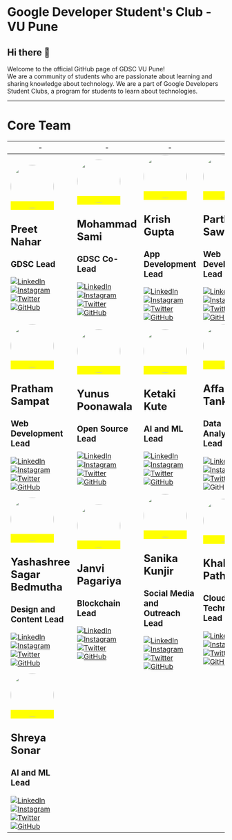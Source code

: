 # Google Developer Student's Club - VU Pune

## Hi there 👋

 Welcome to the official GitHub page of GDSC VU Pune!  
We are a community of students who are passionate about learning and sharing knowledge about technology. We are a part of Google Developers Student Clubs, a program for students to learn about technologies.

***
# Core Team 

| - | - | - | - |
| --- | --- | --- | --- |
| <mark> <img src="https://avatars.githubusercontent.com/u/102579777?v=4" width="100" height="100" class="img" style="border-radius: 100%"> </mark><h2>Preet Nahar</h2> <h3>  GDSC Lead</h3> [![LinkedIn](https://img.shields.io/badge/LinkedIn-0077B5?style=for-the-badge&logo=linkedin&logoColor=white)](https://www.linkedin.com/in/preet-nahar-5b2075218/)  [![Instagram](https://img.shields.io/badge/Instagram-ea3991?style=for-the-badge&logo=instagram&logoColor=white)](https://www.instagram.com)  [![Twitter](https://img.shields.io/badge/Twitter-3091f3?style=for-the-badge&logo=twitter&logoColor=white)](https://www.twitter.com)  [![GitHub](https://img.shields.io/badge/GitHub-181717?style=for-the-badge&logo=github&logoColor=white)](https://github.com/preetnahar10) | <mark> <img src="https://avatars.githubusercontent.com/u/53607086?v=4" width="100" height="100" class="img" style="border-radius: 100%"> </mark><h2>Mohammad Sami</h2>  <h3>  GDSC Co-Lead</h3> [![LinkedIn](https://img.shields.io/badge/LinkedIn-0077B5?style=for-the-badge&logo=linkedin&logoColor=white)](https://www.linkedin.com/in/mohammadsamishaikh/)  [![Instagram](https://img.shields.io/badge/Instagram-ea3991?style=for-the-badge&logo=instagram&logoColor=white)](https://www.instagram.com/1_from_ummah/)  [![Twitter](https://img.shields.io/badge/Twitter-3091f3?style=for-the-badge&logo=twitter&logoColor=white)](https://www.twitter.com/MSamiDev/)  [![GitHub](https://img.shields.io/badge/GitHub-181717?style=for-the-badge&logo=github&logoColor=white)](https://github.com/SamiShaikh6810) | <mark> <img src="https://avatars.githubusercontent.com/u/87133705?v=4" width="100" height="100" class="img" style="border-radius: 100%"> </mark><h2>Krish Gupta</h2>  <h3>  App Development Lead</h3> [![LinkedIn](https://img.shields.io/badge/LinkedIn-0077B5?style=for-the-badge&logo=linkedin&logoColor=white)](https://www.linkedin.com/)  [![Instagram](https://img.shields.io/badge/Instagram-ea3991?style=for-the-badge&logo=instagram&logoColor=white)](https://www.instagram.com/1_from_ummah/)  [![Twitter](https://img.shields.io/badge/Twitter-3091f3?style=for-the-badge&logo=twitter&logoColor=white)](https://www.twitter.com/MSamiDev/)  [![GitHub](https://img.shields.io/badge/GitHub-181717?style=for-the-badge&logo=github&logoColor=white)](https://github.com/preetnahar10) | <mark> <img src="https://avatars.githubusercontent.com/u/82802630?v=4" width="100" height="100" class="img" style="border-radius: 100%"> </mark><h2>Parth Sawant</h2>  <h3>  Web Development Lead</h3>  [![LinkedIn](https://img.shields.io/badge/LinkedIn-0077B5?style=for-the-badge&logo=linkedin&logoColor=white)](https://www.linkedin.com/)  [![Instagram](https://img.shields.io/badge/Instagram-ea3991?style=for-the-badge&logo=instagram&logoColor=white)](https://www.instagram.com/1_from_ummah/)  [![Twitter](https://img.shields.io/badge/Twitter-3091f3?style=for-the-badge&logo=twitter&logoColor=white)](https://www.twitter.com/MSamiDev/)  [![GitHub](https://img.shields.io/badge/GitHub-181717?style=for-the-badge&logo=github&logoColor=white)](https://github.com/preetnahar10) |
| <mark> <img src="https://avatars.githubusercontent.com/u/67209697?v=4" width="100" height="100" class="img" style="border-radius: 100%"> </mark><h2>Pratham Sampat</h2>  <h3>  Web Development Lead</h3>  [![LinkedIn](https://img.shields.io/badge/LinkedIn-0077B5?style=for-the-badge&logo=linkedin&logoColor=white)](https://www.linkedin.com/)  [![Instagram](https://img.shields.io/badge/Instagram-ea3991?style=for-the-badge&logo=instagram&logoColor=white)](https://www.instagram.com/1_from_ummah/)  [![Twitter](https://img.shields.io/badge/Twitter-3091f3?style=for-the-badge&logo=twitter&logoColor=white)](https://www.twitter.com/MSamiDev/)  [![GitHub](https://img.shields.io/badge/GitHub-181717?style=for-the-badge&logo=github&logoColor=white)](https://github.com/preetnahar10) |  <mark> <img src="https://avatars.githubusercontent.com/u/18347962?v=4" width="100" height="100" class="img" style="border-radius: 100%"> </mark><h2>Yunus Poonawala</h2>  <h3>  Open Source Lead</h3> [![LinkedIn](https://img.shields.io/badge/LinkedIn-0077B5?style=for-the-badge&logo=linkedin&logoColor=white)](https://www.linkedin.com/)  [![Instagram](https://img.shields.io/badge/Instagram-ea3991?style=for-the-badge&logo=instagram&logoColor=white)](https://www.instagram.com/1_from_ummah/)  [![Twitter](https://img.shields.io/badge/Twitter-3091f3?style=for-the-badge&logo=twitter&logoColor=white)](https://www.twitter.com/MSamiDev/)  [![GitHub](https://img.shields.io/badge/GitHub-181717?style=for-the-badge&logo=github&logoColor=white)](https://github.com/preetnahar10) | <mark> <img src="" width="100" height="100" class="img" style="border-radius: 100%"> </mark><h2>Ketaki Kute</h2>  <h3>  AI and ML Lead</h3> [![LinkedIn](https://img.shields.io/badge/LinkedIn-0077B5?style=for-the-badge&logo=linkedin&logoColor=white)](https://www.linkedin.com/)  [![Instagram](https://img.shields.io/badge/Instagram-ea3991?style=for-the-badge&logo=instagram&logoColor=white)](https://www.instagram.com/1_from_ummah/)  [![Twitter](https://img.shields.io/badge/Twitter-3091f3?style=for-the-badge&logo=twitter&logoColor=white)](https://www.twitter.com/MSamiDev/)  [![GitHub](https://img.shields.io/badge/GitHub-181717?style=for-the-badge&logo=github&logoColor=white)](https://github.com/preetnahar10) | <mark> <img src="https://avatars.githubusercontent.com/u/86745562?v=4" width="100" height="100" class="img" style="border-radius: 100%"> </mark><h2>Affan Tanke</h2>  <h3>  Data Analysis Lead</h3> [![LinkedIn](https://img.shields.io/badge/LinkedIn-0077B5?style=for-the-badge&logo=linkedin&logoColor=white)](https://www.linkedin.com/)  [![Instagram](https://img.shields.io/badge/Instagram-ea3991?style=for-the-badge&logo=instagram&logoColor=white)](https://www.instagram.com/1_from_ummah/)  [![Twitter](https://img.shields.io/badge/Twitter-3091f3?style=for-the-badge&logo=twitter&logoColor=white)](https://www.twitter.com/MSamiDev/)  ![GitHub](https://img.shields.io/badge/GitHub-181717?style=for-the-badge&logo=github&logoColor=white) |
| <mark> <img src="https://avatars.githubusercontent.com/u/101212250?v=4" width="100" height="100" class="img" style="border-radius: 100%"> </mark><h2>Yashashree Sagar Bedmutha</h2>  <h3>  Design and Content Lead</h3> [![LinkedIn](https://img.shields.io/badge/LinkedIn-0077B5?style=for-the-badge&logo=linkedin&logoColor=white)](https://www.linkedin.com/)  [![Instagram](https://img.shields.io/badge/Instagram-ea3991?style=for-the-badge&logo=instagram&logoColor=white)](https://www.instagram.com/1_from_ummah/)  [![Twitter](https://img.shields.io/badge/Twitter-3091f3?style=for-the-badge&logo=twitter&logoColor=white)](https://www.twitter.com/MSamiDev/)  [![GitHub](https://img.shields.io/badge/GitHub-181717?style=for-the-badge&logo=github&logoColor=white)](https://github.com/preetnahar10) | <mark> <img src="https://avatars.githubusercontent.com/u/71075235?v=4" width="100" height="100" class="img" style="border-radius: 100%"> </mark><h2>Janvi Pagariya</h2>  <h3>  Blockchain Lead</h3> [![LinkedIn](https://img.shields.io/badge/LinkedIn-0077B5?style=for-the-badge&logo=linkedin&logoColor=white)](https://www.linkedin.com/)  [![Instagram](https://img.shields.io/badge/Instagram-ea3991?style=for-the-badge&logo=instagram&logoColor=white)](https://www.instagram.com/1_from_ummah/)  [![Twitter](https://img.shields.io/badge/Twitter-3091f3?style=for-the-badge&logo=twitter&logoColor=white)](https://www.twitter.com/MSamiDev/)  [![GitHub](https://img.shields.io/badge/GitHub-181717?style=for-the-badge&logo=github&logoColor=white)](https://github.com/preetnahar10) | <mark> <img src="" width="100" height="100" class="img" style="border-radius: 100%"> </mark><h2>Sanika Kunjir</h2>  <h3>  Social Media and Outreach Lead</h3> [![LinkedIn](https://img.shields.io/badge/LinkedIn-0077B5?style=for-the-badge&logo=linkedin&logoColor=white)](https://www.linkedin.com/)  [![Instagram](https://img.shields.io/badge/Instagram-ea3991?style=for-the-badge&logo=instagram&logoColor=white)](https://www.instagram.com/1_from_ummah/)  [![Twitter](https://img.shields.io/badge/Twitter-3091f3?style=for-the-badge&logo=twitter&logoColor=white)](https://www.twitter.com/MSamiDev/)  [![GitHub](https://img.shields.io/badge/GitHub-181717?style=for-the-badge&logo=github&logoColor=white)](https://github.com/preetnahar10) | <mark> <img src="https://avatars.githubusercontent.com/u/48081505?v=4" width="100" height="100" class="img" style="border-radius: 100%"> </mark><h2>Khalid Pathan</h2>  <h3>  Cloud Technologies Lead</h3> [![LinkedIn](https://img.shields.io/badge/LinkedIn-0077B5?style=for-the-badge&logo=linkedin&logoColor=white)](https://www.linkedin.com/)  [![Instagram](https://img.shields.io/badge/Instagram-ea3991?style=for-the-badge&logo=instagram&logoColor=white)](https://www.instagram.com/1_from_ummah/)  [![Twitter](https://img.shields.io/badge/Twitter-3091f3?style=for-the-badge&logo=twitter&logoColor=white)](https://www.twitter.com/MSamiDev/)  [![GitHub](https://img.shields.io/badge/GitHub-181717?style=for-the-badge&logo=github&logoColor=white)](https://github.com/preetnahar10) | | |
| <mark> <img src="" width="100" height="100" class="img" style="border-radius: 100%"> </mark><h2>Shreya Sonar</h2>  <h3>  AI and ML Lead</h3> [![LinkedIn](https://img.shields.io/badge/LinkedIn-0077B5?style=for-the-badge&logo=linkedin&logoColor=white)](https://www.linkedin.com/)  [![Instagram](https://img.shields.io/badge/Instagram-ea3991?style=for-the-badge&logo=instagram&logoColor=white)](https://www.instagram.com/1_from_ummah/)  [![Twitter](https://img.shields.io/badge/Twitter-3091f3?style=for-the-badge&logo=twitter&logoColor=white)](https://www.twitter.com/MSamiDev/)  [![GitHub](https://img.shields.io/badge/GitHub-181717?style=for-the-badge&logo=github&logoColor=white)](https://github.com/preetnahar10) | | |


<!--
**Here are some ideas to get you started:**

🙋‍♀️ A short introduction - what is your organization all about?
🌈 Contribution guidelines - how can the community get involved?
👩‍💻 Useful resources - where can the community find your docs? Is there anything else the community should know?
🍿 Fun facts - what does your team eat for breakfast?
🧙 Remember, you can do mighty things with the power of [Markdown](https://docs.github.com/github/writing-on-github/getting-started-with-writing-and-formatting-on-github/basic-writing-and-formatting-syntax)
-->
<!-- 
| Name | Socials |
| --- | --- |
| <mark> <img src="https://avatars.githubusercontent.com/u/102579777?v=4" width="100" height="100" class="img" style="border-radius: 100%"> </mark><h2>Preet Nahar</h2> <h3>  GDSC Lead</h3> | [![LinkedIn](https://img.shields.io/badge/LinkedIn-0077B5?style=for-the-badge&logo=linkedin&logoColor=white)](https://www.linkedin.com/in/preet-nahar-5b2075218/)  [![Instagram](https://img.shields.io/badge/Instagram-ea3991?style=for-the-badge&logo=instagram&logoColor=white)](https://www.instagram.com)  [![Twitter](https://img.shields.io/badge/Twitter-3091f3?style=for-the-badge&logo=twitter&logoColor=white)](https://www.twitter.com)  [![GitHub](https://img.shields.io/badge/GitHub-181717?style=for-the-badge&logo=github&logoColor=white)](https://github.com/preetnahar10) |
| <mark> <img src="https://avatars.githubusercontent.com/u/53607086?v=4" width="100" height="100" class="img" style="border-radius: 100%"> </mark><h2>Mohammad Sami</h2>  <h3>  GDSC Co-Lead</h3> | [![LinkedIn](https://img.shields.io/badge/LinkedIn-0077B5?style=for-the-badge&logo=linkedin&logoColor=white)](https://www.linkedin.com/in/mohammadsamishaikh/)  [![Instagram](https://img.shields.io/badge/Instagram-ea3991?style=for-the-badge&logo=instagram&logoColor=white)](https://www.instagram.com/1_from_ummah/)  [![Twitter](https://img.shields.io/badge/Twitter-3091f3?style=for-the-badge&logo=twitter&logoColor=white)](https://www.twitter.com/MSamiDev/)  [![GitHub](https://img.shields.io/badge/GitHub-181717?style=for-the-badge&logo=github&logoColor=white)](https://github.com/SamiShaikh6810) |
| <mark> <img src="https://avatars.githubusercontent.com/u/87133705?v=4" width="100" height="100" class="img" style="border-radius: 100%"> </mark><h2>Krish Gupta</h2>  <h3>  App Development Lead</h3> | [![LinkedIn](https://img.shields.io/badge/LinkedIn-0077B5?style=for-the-badge&logo=linkedin&logoColor=white)](https://www.linkedin.com/)  [![Instagram](https://img.shields.io/badge/Instagram-ea3991?style=for-the-badge&logo=instagram&logoColor=white)](https://www.instagram.com/1_from_ummah/)  [![Twitter](https://img.shields.io/badge/Twitter-3091f3?style=for-the-badge&logo=twitter&logoColor=white)](https://www.twitter.com/MSamiDev/)  [![GitHub](https://img.shields.io/badge/GitHub-181717?style=for-the-badge&logo=github&logoColor=white)](https://github.com/preetnahar10) |
| <mark> <img src="https://avatars.githubusercontent.com/u/82802630?v=4" width="100" height="100" class="img" style="border-radius: 100%"> </mark><h2>Parth Sawant</h2>  <h3>  Web Development Lead</h3> | [![LinkedIn](https://img.shields.io/badge/LinkedIn-0077B5?style=for-the-badge&logo=linkedin&logoColor=white)](https://www.linkedin.com/)  [![Instagram](https://img.shields.io/badge/Instagram-ea3991?style=for-the-badge&logo=instagram&logoColor=white)](https://www.instagram.com/1_from_ummah/)  [![Twitter](https://img.shields.io/badge/Twitter-3091f3?style=for-the-badge&logo=twitter&logoColor=white)](https://www.twitter.com/MSamiDev/)  [![GitHub](https://img.shields.io/badge/GitHub-181717?style=for-the-badge&logo=github&logoColor=white)](https://github.com/preetnahar10) |
| <mark> <img src="https://avatars.githubusercontent.com/u/67209697?v=4" width="100" height="100" class="img" style="border-radius: 100%"> </mark><h2>Pratham Sampat</h2>  <h3>  Web Development Lead</h3> | [![LinkedIn](https://img.shields.io/badge/LinkedIn-0077B5?style=for-the-badge&logo=linkedin&logoColor=white)](https://www.linkedin.com/)  [![Instagram](https://img.shields.io/badge/Instagram-ea3991?style=for-the-badge&logo=instagram&logoColor=white)](https://www.instagram.com/1_from_ummah/)  [![Twitter](https://img.shields.io/badge/Twitter-3091f3?style=for-the-badge&logo=twitter&logoColor=white)](https://www.twitter.com/MSamiDev/)  [![GitHub](https://img.shields.io/badge/GitHub-181717?style=for-the-badge&logo=github&logoColor=white)](https://github.com/preetnahar10) |
| <mark> <img src="https://avatars.githubusercontent.com/u/18347962?v=4" width="100" height="100" class="img" style="border-radius: 100%"> </mark><h2>Yunus Poonawala</h2>  <h3>  Open Source Lead</h3> | [![LinkedIn](https://img.shields.io/badge/LinkedIn-0077B5?style=for-the-badge&logo=linkedin&logoColor=white)](https://www.linkedin.com/)  [![Instagram](https://img.shields.io/badge/Instagram-ea3991?style=for-the-badge&logo=instagram&logoColor=white)](https://www.instagram.com/1_from_ummah/)  [![Twitter](https://img.shields.io/badge/Twitter-3091f3?style=for-the-badge&logo=twitter&logoColor=white)](https://www.twitter.com/MSamiDev/)  [![GitHub](https://img.shields.io/badge/GitHub-181717?style=for-the-badge&logo=github&logoColor=white)](https://github.com/preetnahar10) |
| <mark> <img src="" width="100" height="100" class="img" style="border-radius: 100%"> </mark><h2>Ketaki Kute</h2>  <h3>  AI and ML Lead</h3> | [![LinkedIn](https://img.shields.io/badge/LinkedIn-0077B5?style=for-the-badge&logo=linkedin&logoColor=white)](https://www.linkedin.com/)  [![Instagram](https://img.shields.io/badge/Instagram-ea3991?style=for-the-badge&logo=instagram&logoColor=white)](https://www.instagram.com/1_from_ummah/)  [![Twitter](https://img.shields.io/badge/Twitter-3091f3?style=for-the-badge&logo=twitter&logoColor=white)](https://www.twitter.com/MSamiDev/)  [![GitHub](https://img.shields.io/badge/GitHub-181717?style=for-the-badge&logo=github&logoColor=white)](https://github.com/preetnahar10) |
| <mark> <img src="https://avatars.githubusercontent.com/u/86745562?v=4" width="100" height="100" class="img" style="border-radius: 100%"> </mark><h2>Affan Tanke</h2>  <h3>  Data Analysis Lead</h3> | [![LinkedIn](https://img.shields.io/badge/LinkedIn-0077B5?style=for-the-badge&logo=linkedin&logoColor=white)](https://www.linkedin.com/)  [![Instagram](https://img.shields.io/badge/Instagram-ea3991?style=for-the-badge&logo=instagram&logoColor=white)](https://www.instagram.com/1_from_ummah/)  [![Twitter](https://img.shields.io/badge/Twitter-3091f3?style=for-the-badge&logo=twitter&logoColor=white)](https://www.twitter.com/MSamiDev/)  ![GitHub](https://img.shields.io/badge/GitHub-181717?style=for-the-badge&logo=github&logoColor=white) |
| <mark> <img src="https://avatars.githubusercontent.com/u/101212250?v=4" width="100" height="100" class="img" style="border-radius: 100%"> </mark><h2>Yashashree Sagar Bedmutha</h2>  <h3>  Design and Content Lead</h3> | [![LinkedIn](https://img.shields.io/badge/LinkedIn-0077B5?style=for-the-badge&logo=linkedin&logoColor=white)](https://www.linkedin.com/)  [![Instagram](https://img.shields.io/badge/Instagram-ea3991?style=for-the-badge&logo=instagram&logoColor=white)](https://www.instagram.com/1_from_ummah/)  [![Twitter](https://img.shields.io/badge/Twitter-3091f3?style=for-the-badge&logo=twitter&logoColor=white)](https://www.twitter.com/MSamiDev/)  [![GitHub](https://img.shields.io/badge/GitHub-181717?style=for-the-badge&logo=github&logoColor=white)](https://github.com/preetnahar10) |
| <mark> <img src="https://avatars.githubusercontent.com/u/71075235?v=4" width="100" height="100" class="img" style="border-radius: 100%"> </mark><h2>Janvi Pagariya</h2>  <h3>  Blockchain Lead</h3> | [![LinkedIn](https://img.shields.io/badge/LinkedIn-0077B5?style=for-the-badge&logo=linkedin&logoColor=white)](https://www.linkedin.com/)  [![Instagram](https://img.shields.io/badge/Instagram-ea3991?style=for-the-badge&logo=instagram&logoColor=white)](https://www.instagram.com/1_from_ummah/)  [![Twitter](https://img.shields.io/badge/Twitter-3091f3?style=for-the-badge&logo=twitter&logoColor=white)](https://www.twitter.com/MSamiDev/)  [![GitHub](https://img.shields.io/badge/GitHub-181717?style=for-the-badge&logo=github&logoColor=white)](https://github.com/preetnahar10) |
| <mark> <img src="" width="100" height="100" class="img" style="border-radius: 100%"> </mark><h2>Sanika Kunjir</h2>  <h3>  Social Media and Outreach Lead</h3> | [![LinkedIn](https://img.shields.io/badge/LinkedIn-0077B5?style=for-the-badge&logo=linkedin&logoColor=white)](https://www.linkedin.com/)  [![Instagram](https://img.shields.io/badge/Instagram-ea3991?style=for-the-badge&logo=instagram&logoColor=white)](https://www.instagram.com/1_from_ummah/)  [![Twitter](https://img.shields.io/badge/Twitter-3091f3?style=for-the-badge&logo=twitter&logoColor=white)](https://www.twitter.com/MSamiDev/)  [![GitHub](https://img.shields.io/badge/GitHub-181717?style=for-the-badge&logo=github&logoColor=white)](https://github.com/preetnahar10) |
| <mark> <img src="https://avatars.githubusercontent.com/u/48081505?v=4" width="100" height="100" class="img" style="border-radius: 100%"> </mark><h2>Khalid Pathan</h2>  <h3>  Cloud Technologies Lead</h3> | [![LinkedIn](https://img.shields.io/badge/LinkedIn-0077B5?style=for-the-badge&logo=linkedin&logoColor=white)](https://www.linkedin.com/)  [![Instagram](https://img.shields.io/badge/Instagram-ea3991?style=for-the-badge&logo=instagram&logoColor=white)](https://www.instagram.com/1_from_ummah/)  [![Twitter](https://img.shields.io/badge/Twitter-3091f3?style=for-the-badge&logo=twitter&logoColor=white)](https://www.twitter.com/MSamiDev/)  [![GitHub](https://img.shields.io/badge/GitHub-181717?style=for-the-badge&logo=github&logoColor=white)](https://github.com/preetnahar10) |
| <mark> <img src="" width="100" height="100" class="img" style="border-radius: 100%"> </mark><h2>Shreya Sonar</h2>  <h3>  AI and ML Lead</h3> | [![LinkedIn](https://img.shields.io/badge/LinkedIn-0077B5?style=for-the-badge&logo=linkedin&logoColor=white)](https://www.linkedin.com/)  [![Instagram](https://img.shields.io/badge/Instagram-ea3991?style=for-the-badge&logo=instagram&logoColor=white)](https://www.instagram.com/1_from_ummah/)  [![Twitter](https://img.shields.io/badge/Twitter-3091f3?style=for-the-badge&logo=twitter&logoColor=white)](https://www.twitter.com/MSamiDev/)  [![GitHub](https://img.shields.io/badge/GitHub-181717?style=for-the-badge&logo=github&logoColor=white)](https://github.com/preetnahar10) |

<!-- <img src="https://avatars.githubusercontent.com/u/102579777?v=4" width="100" height="100" class="img" style="border-radius: 100%"><h2>Preet Nahar</h2> <h3>  GDSC Lead</h3>  [![LinkedIn](https://img.shields.io/badge/LinkedIn-0077B5?style=for-the-badge&logo=linkedin&logoColor=white)](https://www.linkedin.com/in/mohammadsamishaikh/)  [![Instagram](https://img.shields.io/badge/Instagram-ea3991?style=for-the-badge&logo=instagram&logoColor=white)](https://www.instagram.com/1_from_ummah/)  [![Twitter](https://img.shields.io/badge/Twitter-3091f3?style=for-the-badge&logo=twitter&logoColor=white)](https://www.twitter.com/MSamiDev/)  ![GitHub](https://img.shields.io/badge/GitHub-181717?style=for-the-badge&logo=github&logoColor=white)
<img src="https://avatars.githubusercontent.com/u/53607086?v=4" width="100" height="100" class="img" style="border-radius: 100%"> <h2>Mohammad Sami</h2>  <h3>  GDSC Co-Lead</h3>  [![LinkedIn](https://img.shields.io/badge/LinkedIn-0077B5?style=for-the-badge&logo=linkedin&logoColor=white)](https://www.linkedin.com/in/mohammadsamishaikh/)  [![Instagram](https://img.shields.io/badge/Instagram-ea3991?style=for-the-badge&logo=instagram&logoColor=white)](https://www.instagram.com/1_from_ummah/)  [![Twitter](https://img.shields.io/badge/Twitter-3091f3?style=for-the-badge&logo=twitter&logoColor=white)](https://www.twitter.com/MSamiDev/)  ![GitHub](https://img.shields.io/badge/GitHub-181717?style=for-the-badge&logo=github&logoColor=white)
<img src="https://res.cloudinary.com/startup-grind/image/upload/c_fill,dpr_2.0,f_auto,g_center,h_250,q_auto:good,w_250/v1/gcs/platform-data-dsc/avatars/krish_gupta_SKzFYuJ.png" width="100" height="100" class="img" style="border-radius: 100%"> </mark><h2>Krish Gupta</h2>  <h3>  App Development Lead</h3>  [![LinkedIn](https://img.shields.io/badge/LinkedIn-0077B5?style=for-the-badge&logo=linkedin&logoColor=white)](https://www.linkedin.com/in/mohammadsamishaikh/)  [![Instagram](https://img.shields.io/badge/Instagram-ea3991?style=for-the-badge&logo=instagram&logoColor=white)](https://www.instagram.com/1_from_ummah/)  [![Twitter](https://img.shields.io/badge/Twitter-3091f3?style=for-the-badge&logo=twitter&logoColor=white)](https://www.twitter.com/MSamiDev/)  ![GitHub](https://img.shields.io/badge/GitHub-181717?style=for-the-badge&logo=github&logoColor=white)
<img src="https://res.cloudinary.com/startup-grind/image/upload/c_fill,dpr_2.0,f_auto,g_center,h_250,q_auto:good,w_250/v1/gcs/platform-data-dsc/avatars/parth_sawant_40rvZZw.jpg" width="100" height="100" class="img" style="border-radius: 100%"> </mark><h2>Parth Sawant</h2>  <h3>  Web Development Lead</h3>  [![LinkedIn](https://img.shields.io/badge/LinkedIn-0077B5?style=for-the-badge&logo=linkedin&logoColor=white)](https://www.linkedin.com/in/mohammadsamishaikh/)  [![Instagram](https://img.shields.io/badge/Instagram-ea3991?style=for-the-badge&logo=instagram&logoColor=white)](https://www.instagram.com/1_from_ummah/)  [![Twitter](https://img.shields.io/badge/Twitter-3091f3?style=for-the-badge&logo=twitter&logoColor=white)](https://www.twitter.com/MSamiDev/)  ![GitHub](https://img.shields.io/badge/GitHub-181717?style=for-the-badge&logo=github&logoColor=white)
<img src="https://res.cloudinary.com/startup-grind/image/upload/c_fill,dpr_2.0,f_auto,g_center,h_250,q_auto:good,w_250/v1/gcs/platform-data-dsc/avatars/affan_tanke.jpg" width="100" height="100" class="img" style="border-radius: 100%"> </mark><h2>Affan Tanke</h2>  <h3>  Data Analysis Lead</h3>  [![LinkedIn](https://img.shields.io/badge/LinkedIn-0077B5?style=for-the-badge&logo=linkedin&logoColor=white)](https://www.linkedin.com/in/mohammadsamishaikh/)  [![Instagram](https://img.shields.io/badge/Instagram-ea3991?style=for-the-badge&logo=instagram&logoColor=white)](https://www.instagram.com/1_from_ummah/)  [![Twitter](https://img.shields.io/badge/Twitter-3091f3?style=for-the-badge&logo=twitter&logoColor=white)](https://www.twitter.com/MSamiDev/)  ![GitHub](https://img.shields.io/badge/GitHub-181717?style=for-the-badge&logo=github&logoColor=white)
<img src="https://res.cloudinary.com/startup-grind/image/upload/c_fill,dpr_2.0,f_auto,g_center,h_250,q_auto:good,w_250/v1/gcs/platform-data-dsc/avatars/parth_sawant_40rvZZw.jpg" width="100" height="100" class="img" style="border-radius: 100%"> </mark><h2>Parth Sawant</h2>  <h3>  Web Development Lead</h3>  [![LinkedIn](https://img.shields.io/badge/LinkedIn-0077B5?style=for-the-badge&logo=linkedin&logoColor=white)](https://www.linkedin.com/in/mohammadsamishaikh/)  [![Instagram](https://img.shields.io/badge/Instagram-ea3991?style=for-the-badge&logo=instagram&logoColor=white)](https://www.instagram.com/1_from_ummah/)  [![Twitter](https://img.shields.io/badge/Twitter-3091f3?style=for-the-badge&logo=twitter&logoColor=white)](https://www.twitter.com/MSamiDev/)  ![GitHub](https://img.shields.io/badge/GitHub-181717?style=for-the-badge&logo=github&logoColor=white)
<img src="https://res.cloudinary.com/startup-grind/image/upload/c_fill,dpr_2.0,f_auto,g_center,h_250,q_auto:good,w_250/v1/gcs/platform-data-dsc/avatars/parth_sawant_40rvZZw.jpg" width="100" height="100" class="img" style="border-radius: 100%"> </mark><h2>Parth Sawant</h2>  <h3>  Web Development Lead</h3>  [![LinkedIn](https://img.shields.io/badge/LinkedIn-0077B5?style=for-the-badge&logo=linkedin&logoColor=white)](https://www.linkedin.com/in/mohammadsamishaikh/)  [![Instagram](https://img.shields.io/badge/Instagram-ea3991?style=for-the-badge&logo=instagram&logoColor=white)](https://www.instagram.com/1_from_ummah/)  [![Twitter](https://img.shields.io/badge/Twitter-3091f3?style=for-the-badge&logo=twitter&logoColor=white)](https://www.twitter.com/MSamiDev/)  ![GitHub](https://img.shields.io/badge/GitHub-181717?style=for-the-badge&logo=github&logoColor=white)
<img src="https://res.cloudinary.com/startup-grind/image/upload/c_fill,dpr_2.0,f_auto,g_center,h_250,q_auto:good,w_250/v1/gcs/platform-data-dsc/avatars/parth_sawant_40rvZZw.jpg" width="100" height="100" class="img" style="border-radius: 100%"> </mark><h2>Parth Sawant</h2>  <h3>  Web Development Lead</h3>  [![LinkedIn](https://img.shields.io/badge/LinkedIn-0077B5?style=for-the-badge&logo=linkedin&logoColor=white)](https://www.linkedin.com/in/mohammadsamishaikh/)  [![Instagram](https://img.shields.io/badge/Instagram-ea3991?style=for-the-badge&logo=instagram&logoColor=white)](https://www.instagram.com/1_from_ummah/)  [![Twitter](https://img.shields.io/badge/Twitter-3091f3?style=for-the-badge&logo=twitter&logoColor=white)](https://www.twitter.com/MSamiDev/)  ![GitHub](https://img.shields.io/badge/GitHub-181717?style=for-the-badge&logo=github&logoColor=white)
<img src="https://res.cloudinary.com/startup-grind/image/upload/c_fill,dpr_2.0,f_auto,g_center,h_250,q_auto:good,w_250/v1/gcs/platform-data-dsc/avatars/parth_sawant_40rvZZw.jpg" width="100" height="100" class="img" style="border-radius: 100%"> </mark><h2>Parth Sawant</h2>  <h3>  Web Development Lead</h3>  [![LinkedIn](https://img.shields.io/badge/LinkedIn-0077B5?style=for-the-badge&logo=linkedin&logoColor=white)](https://www.linkedin.com/in/mohammadsamishaikh/)  [![Instagram](https://img.shields.io/badge/Instagram-ea3991?style=for-the-badge&logo=instagram&logoColor=white)](https://www.instagram.com/1_from_ummah/)  [![Twitter](https://img.shields.io/badge/Twitter-3091f3?style=for-the-badge&logo=twitter&logoColor=white)](https://www.twitter.com/MSamiDev/)  ![GitHub](https://img.shields.io/badge/GitHub-181717?style=for-the-badge&logo=github&logoColor=white)
<img src="https://res.cloudinary.com/startup-grind/image/upload/c_fill,dpr_2.0,f_auto,g_center,h_250,q_auto:good,w_250/v1/gcs/platform-data-dsc/avatars/parth_sawant_40rvZZw.jpg" width="100" height="100" class="img" style="border-radius: 100%"> </mark><h2>Parth Sawant</h2>  <h3>  Web Development Lead</h3>  [![LinkedIn](https://img.shields.io/badge/LinkedIn-0077B5?style=for-the-badge&logo=linkedin&logoColor=white)](https://www.linkedin.com/in/mohammadsamishaikh/)  [![Instagram](https://img.shields.io/badge/Instagram-ea3991?style=for-the-badge&logo=instagram&logoColor=white)](https://www.instagram.com/1_from_ummah/)  [![Twitter](https://img.shields.io/badge/Twitter-3091f3?style=for-the-badge&logo=twitter&logoColor=white)](https://www.twitter.com/MSamiDev/)  ![GitHub](https://img.shields.io/badge/GitHub-181717?style=for-the-badge&logo=github&logoColor=white) 

***

##  Our Team

| - | - | - | - |
| --- | --- | --- | --- |
| <mark> <img src="https://avatars.githubusercontent.com/u/102579777?v=4" width="100" height="100" class="img" style="border-radius: 100%"> </mark><h2>Preet Nahar</h2> <h3>  GDSC Lead</h3> [![LinkedIn](https://img.shields.io/badge/LinkedIn-0077B5?style=for-the-badge&logo=linkedin&logoColor=white)](https://www.linkedin.com/in/preet-nahar-5b2075218/)  [![Instagram](https://img.shields.io/badge/Instagram-ea3991?style=for-the-badge&logo=instagram&logoColor=white)](https://www.instagram.com)  [![Twitter](https://img.shields.io/badge/Twitter-3091f3?style=for-the-badge&logo=twitter&logoColor=white)](https://www.twitter.com)  [![GitHub](https://img.shields.io/badge/GitHub-181717?style=for-the-badge&logo=github&logoColor=white)](https://github.com/preetnahar10) | <mark> <img src="https://avatars.githubusercontent.com/u/53607086?v=4" width="100" height="100" class="img" style="border-radius: 100%"> </mark><h2>Mohammad Sami</h2>  <h3>  GDSC Co-Lead</h3> [![LinkedIn](https://img.shields.io/badge/LinkedIn-0077B5?style=for-the-badge&logo=linkedin&logoColor=white)](https://www.linkedin.com/in/mohammadsamishaikh/)  [![Instagram](https://img.shields.io/badge/Instagram-ea3991?style=for-the-badge&logo=instagram&logoColor=white)](https://www.instagram.com/1_from_ummah/)  [![Twitter](https://img.shields.io/badge/Twitter-3091f3?style=for-the-badge&logo=twitter&logoColor=white)](https://www.twitter.com/MSamiDev/)  [![GitHub](https://img.shields.io/badge/GitHub-181717?style=for-the-badge&logo=github&logoColor=white)](https://github.com/SamiShaikh6810) | 
| <mark> <img src="https://avatars.githubusercontent.com/u/87133705?v=4" width="100" height="100" class="img" style="border-radius: 100%"> </mark><h2>Krish Gupta</h2>  <h3>  App Development Lead</h3> [![LinkedIn](https://img.shields.io/badge/LinkedIn-0077B5?style=for-the-badge&logo=linkedin&logoColor=white)](https://www.linkedin.com/)  [![Instagram](https://img.shields.io/badge/Instagram-ea3991?style=for-the-badge&logo=instagram&logoColor=white)](https://www.instagram.com/1_from_ummah/)  [![Twitter](https://img.shields.io/badge/Twitter-3091f3?style=for-the-badge&logo=twitter&logoColor=white)](https://www.twitter.com/MSamiDev/)  [![GitHub](https://img.shields.io/badge/GitHub-181717?style=for-the-badge&logo=github&logoColor=white)](https://github.com/preetnahar10) | <mark> <img src="https://avatars.githubusercontent.com/u/82802630?v=4" width="100" height="100" class="img" style="border-radius: 100%"> </mark><h2>Parth Sawant</h2>  <h3>  Web Development Lead</h3>  [![LinkedIn](https://img.shields.io/badge/LinkedIn-0077B5?style=for-the-badge&logo=linkedin&logoColor=white)](https://www.linkedin.com/)  [![Instagram](https://img.shields.io/badge/Instagram-ea3991?style=for-the-badge&logo=instagram&logoColor=white)](https://www.instagram.com/1_from_ummah/)  [![Twitter](https://img.shields.io/badge/Twitter-3091f3?style=for-the-badge&logo=twitter&logoColor=white)](https://www.twitter.com/MSamiDev/)  [![GitHub](https://img.shields.io/badge/GitHub-181717?style=for-the-badge&logo=github&logoColor=white)](https://github.com/preetnahar10) | <mark> <img src="https://avatars.githubusercontent.com/u/67209697?v=4" width="100" height="100" class="img" style="border-radius: 100%"> </mark><h2>Pratham Sampat</h2>  <h3>  Web Development Lead</h3>  [![LinkedIn](https://img.shields.io/badge/LinkedIn-0077B5?style=for-the-badge&logo=linkedin&logoColor=white)](https://www.linkedin.com/)  [![Instagram](https://img.shields.io/badge/Instagram-ea3991?style=for-the-badge&logo=instagram&logoColor=white)](https://www.instagram.com/1_from_ummah/)  [![Twitter](https://img.shields.io/badge/Twitter-3091f3?style=for-the-badge&logo=twitter&logoColor=white)](https://www.twitter.com/MSamiDev/)  [![GitHub](https://img.shields.io/badge/GitHub-181717?style=for-the-badge&logo=github&logoColor=white)](https://github.com/preetnahar10) |  <mark> <img src="https://avatars.githubusercontent.com/u/18347962?v=4" width="100" height="100" class="img" style="border-radius: 100%"> </mark><h2>Yunus Poonawala</h2>  <h3>  Open Source Lead</h3> [![LinkedIn](https://img.shields.io/badge/LinkedIn-0077B5?style=for-the-badge&logo=linkedin&logoColor=white)](https://www.linkedin.com/)  [![Instagram](https://img.shields.io/badge/Instagram-ea3991?style=for-the-badge&logo=instagram&logoColor=white)](https://www.instagram.com/1_from_ummah/)  [![Twitter](https://img.shields.io/badge/Twitter-3091f3?style=for-the-badge&logo=twitter&logoColor=white)](https://www.twitter.com/MSamiDev/)  [![GitHub](https://img.shields.io/badge/GitHub-181717?style=for-the-badge&logo=github&logoColor=white)](https://github.com/preetnahar10) |
| <mark> <img src="" width="100" height="100" class="img" style="border-radius: 100%"> </mark><h2>Ketaki Kute</h2>  <h3>  AI and ML Lead</h3> | [![LinkedIn](https://img.shields.io/badge/LinkedIn-0077B5?style=for-the-badge&logo=linkedin&logoColor=white)](https://www.linkedin.com/)  [![Instagram](https://img.shields.io/badge/Instagram-ea3991?style=for-the-badge&logo=instagram&logoColor=white)](https://www.instagram.com/1_from_ummah/)  [![Twitter](https://img.shields.io/badge/Twitter-3091f3?style=for-the-badge&logo=twitter&logoColor=white)](https://www.twitter.com/MSamiDev/)  [![GitHub](https://img.shields.io/badge/GitHub-181717?style=for-the-badge&logo=github&logoColor=white)](https://github.com/preetnahar10) | | |
| <mark> <img src="https://avatars.githubusercontent.com/u/86745562?v=4" width="100" height="100" class="img" style="border-radius: 100%"> </mark><h2>Affan Tanke</h2>  <h3>  Data Analysis Lead</h3> | [![LinkedIn](https://img.shields.io/badge/LinkedIn-0077B5?style=for-the-badge&logo=linkedin&logoColor=white)](https://www.linkedin.com/)  [![Instagram](https://img.shields.io/badge/Instagram-ea3991?style=for-the-badge&logo=instagram&logoColor=white)](https://www.instagram.com/1_from_ummah/)  [![Twitter](https://img.shields.io/badge/Twitter-3091f3?style=for-the-badge&logo=twitter&logoColor=white)](https://www.twitter.com/MSamiDev/)  ![GitHub](https://img.shields.io/badge/GitHub-181717?style=for-the-badge&logo=github&logoColor=white) | | |
| <mark> <img src="https://avatars.githubusercontent.com/u/101212250?v=4" width="100" height="100" class="img" style="border-radius: 100%"> </mark><h2>Yashashree Sagar Bedmutha</h2>  <h3>  Design and Content Lead</h3> | [![LinkedIn](https://img.shields.io/badge/LinkedIn-0077B5?style=for-the-badge&logo=linkedin&logoColor=white)](https://www.linkedin.com/)  [![Instagram](https://img.shields.io/badge/Instagram-ea3991?style=for-the-badge&logo=instagram&logoColor=white)](https://www.instagram.com/1_from_ummah/)  [![Twitter](https://img.shields.io/badge/Twitter-3091f3?style=for-the-badge&logo=twitter&logoColor=white)](https://www.twitter.com/MSamiDev/)  [![GitHub](https://img.shields.io/badge/GitHub-181717?style=for-the-badge&logo=github&logoColor=white)](https://github.com/preetnahar10) | | |
| <mark> <img src="https://avatars.githubusercontent.com/u/71075235?v=4" width="100" height="100" class="img" style="border-radius: 100%"> </mark><h2>Janvi Pagariya</h2>  <h3>  Blockchain Lead</h3> | [![LinkedIn](https://img.shields.io/badge/LinkedIn-0077B5?style=for-the-badge&logo=linkedin&logoColor=white)](https://www.linkedin.com/)  [![Instagram](https://img.shields.io/badge/Instagram-ea3991?style=for-the-badge&logo=instagram&logoColor=white)](https://www.instagram.com/1_from_ummah/)  [![Twitter](https://img.shields.io/badge/Twitter-3091f3?style=for-the-badge&logo=twitter&logoColor=white)](https://www.twitter.com/MSamiDev/)  [![GitHub](https://img.shields.io/badge/GitHub-181717?style=for-the-badge&logo=github&logoColor=white)](https://github.com/preetnahar10) | | |
| <mark> <img src="" width="100" height="100" class="img" style="border-radius: 100%"> </mark><h2>Sanika Kunjir</h2>  <h3>  Social Media and Outreach Lead</h3> | [![LinkedIn](https://img.shields.io/badge/LinkedIn-0077B5?style=for-the-badge&logo=linkedin&logoColor=white)](https://www.linkedin.com/)  [![Instagram](https://img.shields.io/badge/Instagram-ea3991?style=for-the-badge&logo=instagram&logoColor=white)](https://www.instagram.com/1_from_ummah/)  [![Twitter](https://img.shields.io/badge/Twitter-3091f3?style=for-the-badge&logo=twitter&logoColor=white)](https://www.twitter.com/MSamiDev/)  [![GitHub](https://img.shields.io/badge/GitHub-181717?style=for-the-badge&logo=github&logoColor=white)](https://github.com/preetnahar10) | | |
| <mark> <img src="https://avatars.githubusercontent.com/u/48081505?v=4" width="100" height="100" class="img" style="border-radius: 100%"> </mark><h2>Khalid Pathan</h2>  <h3>  Cloud Technologies Lead</h3> | [![LinkedIn](https://img.shields.io/badge/LinkedIn-0077B5?style=for-the-badge&logo=linkedin&logoColor=white)](https://www.linkedin.com/)  [![Instagram](https://img.shields.io/badge/Instagram-ea3991?style=for-the-badge&logo=instagram&logoColor=white)](https://www.instagram.com/1_from_ummah/)  [![Twitter](https://img.shields.io/badge/Twitter-3091f3?style=for-the-badge&logo=twitter&logoColor=white)](https://www.twitter.com/MSamiDev/)  [![GitHub](https://img.shields.io/badge/GitHub-181717?style=for-the-badge&logo=github&logoColor=white)](https://github.com/preetnahar10) | | |
| <mark> <img src="" width="100" height="100" class="img" style="border-radius: 100%"> </mark><h2>Shreya Sonar</h2>  <h3>  AI and ML Lead</h3> | [![LinkedIn](https://img.shields.io/badge/LinkedIn-0077B5?style=for-the-badge&logo=linkedin&logoColor=white)](https://www.linkedin.com/)  [![Instagram](https://img.shields.io/badge/Instagram-ea3991?style=for-the-badge&logo=instagram&logoColor=white)](https://www.instagram.com/1_from_ummah/)  [![Twitter](https://img.shields.io/badge/Twitter-3091f3?style=for-the-badge&logo=twitter&logoColor=white)](https://www.twitter.com/MSamiDev/)  [![GitHub](https://img.shields.io/badge/GitHub-181717?style=for-the-badge&logo=github&logoColor=white)](https://github.com/preetnahar10) | | |

*** -->
